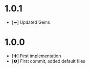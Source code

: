 1.0.1
=====

* [➠] Updated Gems

1.0.0
=====

* [✚] First implementation
* [❶] First commit, added default files